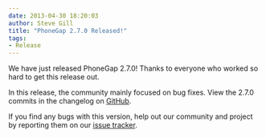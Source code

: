 ```yaml
---
date: 2013-04-30 18:20:03
author: Steve Gill
title: "PhoneGap 2.7.0 Released!"
tags:
- Release
---
```


We have just released PhoneGap 2.7.0! Thanks to everyone who worked so hard to get this release out.

In this release, the community mainly focused on bug fixes. View the 2.7.0 commits in the changelog on [GitHub](https://github.com/phonegap/phonegap/blob/2.7.0/changelog).

If you find any bugs with this version, help out our community and project by reporting them on our [issue tracker](https://issues.apache.org/jira/browse/CB).
